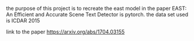 the purpose of this project is to recreate the east model in 
the paper EAST: An Efficient and Accurate Scene Text Detector is pytorch.
the data set used is ICDAR 2015

link to the paper https://arxiv.org/abs/1704.03155
